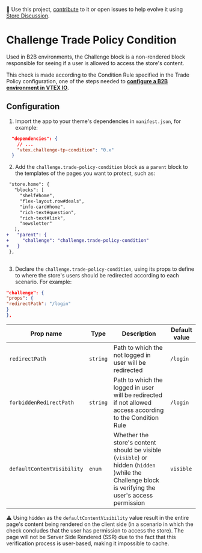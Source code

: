 📢 Use this project, [contribute](https://github.com/vtex-apps/challenge-tp-condition) to it or open issues to help evolve it using [Store Discussion](https://github.com/vtex-apps/store-discussion).

# Challenge Trade Policy Condition

Used in B2B environments, the Challenge block is a non-rendered block responsible for seeing if a user is allowed to access the store's content. 

This check is made according to the Condition Rule specified in the Trade Policy configuration, one of the steps needed to [**configure a B2B environment in VTEX IO**](https://vtex.io/docs/recipes/store/configuring-a-b2b-environment). 

## Configuration

1. Import the app to your theme's dependencies in `manifest.json`, for example:

```json
  "dependencies": {
    // ...
    "vtex.challenge-tp-condition": "0.x"
  }
```

2. Add the  `challenge.trade-policy-condition` block as a `parent` block to the templates of the pages you want to protect, such as:

```diff
 "store.home": {
   "blocks": [
     "shelf#home",
     "flex-layout.row#deals",
     "info-card#home",
     "rich-text#question",
     "rich-text#link",
     "newsletter"
   ],
+   "parent": {
+     "challenge": "challenge.trade-policy-condition"
+   }
 },
 
```

3. Declare the `challenge.trade-policy-condition`, using its props to define to where the store's users should be redirected according to each scenario. For example:

```json
"challenge": {
"props": {
"redirectPath": "/login"
}
},
```

| Prop name          | Type |    Description   | Default value | 
| ------------------------ | ------------- | --------------------- | ----------- | 
| `redirectPath`             | `string` | Path to which the not logged in user will be redirected      |  `/login`          | Path to which the not logged in user will be redirected                     |
| `forbiddenRedirectPath`    | `string`    | Path to which the logged in user will be redirected if not allowed access according to the Condition Rule         |   `/login`      |
| `defaultContentVisibility` |   `enum`  |  Whether the store's content should be visible (`visible`) or hidden (`hidden` )while the Challenge block is verifying the user's access permission | `visible` | 
 
:warning: Using `hidden` as the `defaultContentVisibility` value result in the entire page's content being rendered on the client side (in a scenario in which the check concludes that the user has permission to access the store). The page will not be Server Side Rendered (SSR)  due to the fact that this verification process is user-based, making it impossible to cache.
